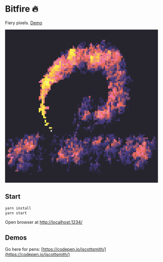 # Bitfire 🔥

Fiery pixels. [Demo](https://s.codepen.io/jscottsmith/debug/dwZjWK)

![alt text](bitfire.jpg "Bitfire")

## Start

```
yarn install
yarn start
```

Open browser at [http://localhost:1234/](http://localhost:1234/)

## Demos

Go here for pens: [https://codepen.io/jscottsmith/](https://codepen.io/jscottsmith/)
